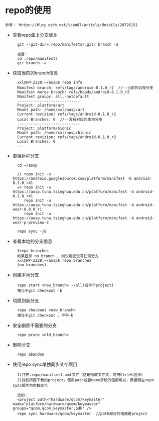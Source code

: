 # repo的使用 #

    参考： https://blog.csdn.net/ican87/article/details/20726151

- 查看repo库上分支版本

        git --git-dir=.repo/manifests/.git/ branch -a

        或者：
        cd .repo/manifests
        git branch -a

- 获取当前的branch信息

        xxl@HP-Z228:~/aosp$ repo info
        Manifest branch: refs/tags/android-8.1.0_r2  //--当前的远程分支
        Manifest merge branch: refs/heads/android-8.1.0_r2
        Manifest groups: all,-notdefault
        ----------------------------
        Project: platform/art
        Mount path: /home/xxl/aosp/art
        Current revision: refs/tags/android-8.1.0_r2
        Local Branches: 0  //--没有对应的本地分支
        ----------------------------
        Project: platform/bionic
        Mount path: /home/xxl/aosp/bionic
        Current revision: refs/tags/android-8.1.0_r2
        Local Branches: 0
        ...
- 更换远程分支

        cd ~/aosp

        // repo init -u https://android.googlesource.com/platform/manifest -b android-8.1.0_r41
        => repo init -u https://aosp.tuna.tsinghua.edu.cn/platform/manifest -b android-8.1.0_r41 
           repo init -u https://aosp.tuna.tsinghua.edu.cn/platform/manifest -b android-wear-8.0.0_r1
           repo init -u https://aosp.tuna.tsinghua.edu.cn/platform/manifest -b android-wear-p-preview-2 

        repo sync -j8

- 查看本地的分支信息

        $repo branches
        如果显示 no branch , 则说明还没有任何分支
        xxl@HP-Z228:~/aosp$ repo branches
        (no branches)


- 创建本地分支

        repo start <new_branch> --all(或单个project) 
        相当于git checkout -b

- 切换到新分支

        repo checkout <new_branch> 
        相当于git checkout ，不带-b

- 安全删除不需要的分支

        repo prune <old_branch>


- 删除分支

        repo abandon

- 使用repo sync单独同步某个项目

        1)打开.repo/manifiest.xml文件（这是隐藏文件夹，可用Ctrl+h显示）
        2)找到所要下载的project，使用path或者name字段的值都可以，直接跟在repo sync后作为参数即可

        比如：
        <project path="hardware/qcom/keymaster" name="platform/hardware/qcom/keymaster" groups="qcom,qcom_keymaster,pdk" />
        repo sync hardware/qcom/keymaster  //path部分的值就是project
